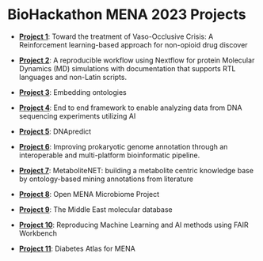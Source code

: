 # BioHackathon MENA 2023 Projects


* **[Project 1](1/README.md)**: Toward the treatment of Vaso-Occlusive Crisis: A
  Reinforcement learning-based approach for non-opioid drug discover

* **[Project 2](2/README.md)**: A reproducible workflow using Nextflow for protein Molecular Dynamics
(MD) simulations with documentation that supports RTL languages and
non-Latin scripts.

* **[Project 3](3/README.md)**: Embedding ontologies

* **[Project 4](4/README.md)**: End to end framework to enable analyzing data from DNA sequencing
experiments utilizing AI

* **[Project 5](5/README.md)**: DNApredict
* **[Project 6](6/README.md)**: Improving prokaryotic genome annotation through an interoperable and
multi-platform bioinformatic pipeline.

* **[Project 7](7/README.md)**: MetaboliteNET: building a metabolite centric knowledge base by
ontology-based mining annotations from literature

* **[Project 8](8/README.md)**: Open MENA Microbiome Project

* **[Project 9](9/README.md)**: The Middle East molecular database

* **[Project 10](10/README.md)**: Reproducing Machine Learning and AI methods using FAIR Workbench

* **[Project 11](11/README.md)**: Diabetes Atlas for MENA
